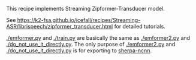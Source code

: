 This recipe implements Streaming Zipformer-Transducer model.

See https://k2-fsa.github.io/icefall/recipes/Streaming-ASR/librispeech/zipformer_transducer.html for detailed tutorials.

[./emformer.py](./emformer.py) and [./train.py](./train.py)
are basically the same as
[./emformer2.py](./emformer2.py) and [./do_not_use_it_directly.py](./do_not_use_it_directly.py).
The only purpose of [./emformer2.py](./emformer2.py) and [./do_not_use_it_directly.py](./do_not_use_it_directly.py)
is for exporting to [sherpa-ncnn](https://github.com/k2-fsa/sherpa-ncnn).
